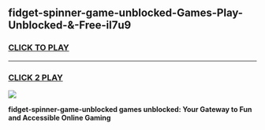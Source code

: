 
## fidget-spinner-game-unblocked-Games-Play-Unblocked-&-Free-il7u9
<h3>
<a href="https://premium76.site?title=fidget-spinner-game-unblocked&ref=24A">CLICK TO PLAY</a></h3>
<hr>

<h3>
<a href="https://premium76.site?title=fidget-spinner-game-unblocked&ref=24A">CLICK 2 PLAY</a>
  
</h3>

<a href="https://premium76.site?title=fidget-spinner-game-unblocked&ref=24A"><img src="https://clearcache.store/games.png"></a>


**fidget-spinner-game-unblocked games unblocked: Your Gateway to Fun and Accessible Online Gaming**
